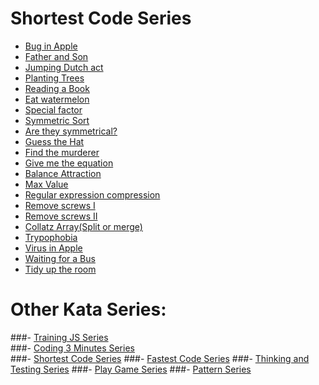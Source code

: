 # Shortest Code Series
 - [Bug in Apple](http://www.codewars.com/kata/56f8a648ba792a778a0000b9)
 - [Father and Son](http://www.codewars.com/kata/56f928b19982cc7a14000c9d)
 - [Jumping Dutch act](http://www.codewars.com/kata/570bbf7b6731d44b36001fde)
 - [Planting Trees](http://www.codewars.com/kata/570f45fab29c705d330004e3)
 - [Reading a Book](http://www.codewars.com/kata/570c560c15944a98e9000fd2)
 - [Eat watermelon](http://www.codewars.com/kata/570db6dade4dc8966600051c)
 - [Special factor](http://www.codewars.com/kata/570dff30e6e9284ba3000a8f)
 - [Symmetric Sort](http://www.codewars.com/kata/57049a1946edc26dbc00074a)
 - [Are they symmetrical?](http://www.codewars.com/kata/5705b59f5eef1f04f1000f84)
 - [Guess the Hat](http://www.codewars.com/kata/570e6d8576f0cde131000129)
 - [Find the murderer](http://www.codewars.com/kata/570e8d5693214b0095001b08)
 - [Give me the equation](http://www.codewars.com/kata/56fa24b10ba33be7d4000315) 
 - [Balance Attraction](http://www.codewars.com/kata/5700c79dc155575b31000265)
 - [Max Value](http://www.codewars.com/kata/57075f6d4f2c293f0c0014be)
 - [Regular expression compression](http://www.codewars.com/kata/5707c6e74f2c29a750001f8b)
 - [Remove screws I](http://www.codewars.com/kata/57109bf197b4b3853a000274)
 - [Remove screws II](http://www.codewars.com/kata/57104927d860a31eab000b5d)
 - [Collatz Array(Split or merge)](http://www.codewars.com/kata/56fc7a29fca8b900eb001fac)
 - [Trypophobia](http://www.codewars.com/kata/56fe107569510b1b1b0002a5)
 - [Virus in Apple](http://www.codewars.com/kata/56ffd817140fcc0c3900099b)
 - [Waiting for a Bus](http://www.codewars.com/kata/5705da6ccb7293991300055f)
 - [Tidy up the room](http://www.codewars.com/kata/57035af2d80ec6cdb40008ed)
 
# Other Kata Series:
###- [Training JS Series](http://github.com/myjinxin2015/Katas-list-of-Training-JS-series)     
###- [Coding 3 Minutes Series](https://github.com/myjinxin2015/Katas-list-of-Training-JS-series/blob/master/coding-3-min.md)     
###- [Shortest Code Series](https://github.com/myjinxin2015/Katas-list-of-Training-JS-series/blob/master/Shortest%20Code%20Series.md) 
###- [Fastest Code Series](https://github.com/myjinxin2015/Katas-list-of-Training-JS-series/blob/master/Fastest%20Code%20Series.md)
###- [Thinking and Testing Series](https://github.com/myjinxin2015/Katas-list-of-Training-JS-series/blob/master/Thinking%20and%20Testing%20Series.md) 
###- [Play Game Series]()
###- [Pattern Series]()
